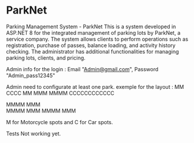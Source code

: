 # ParkNet
Parking Management System - ParkNet
This is a system developed in ASP.NET 8 for the integrated management of parking lots by ParkNet, a service company. The system allows clients to perform operations such as registration, purchase of passes, balance loading, and activity history checking. The administrator has additional functionalities for managing parking lots, clients, and pricing.

Admin info for the login : Email "Admin@gmail.com", Password "Admin_pass12345"

Admin need to configurate at least one park. 
exemple for the layout :
MM          CCCC 
MM MMM  MMMM 
CCCCCCCCCCCC 
 
MMMM  MMM   
MMMM  MMM 
MMMM  MMM

M for Motorcycle spots and C for Car spots.

Tests Not working yet.
